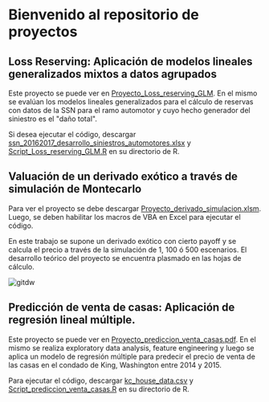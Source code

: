 # Bienvenido al repositorio de proyectos
## Loss Reserving: Aplicación de modelos lineales generalizados mixtos a datos agrupados

Este proyecto se puede ver en [Proyecto_Loss_reserving_GLM](https://github.com/augustod-prieto/projects/blob/6fc6e00e9ad12341dcd9ceeec64b87f8bce6fa32/Proyecto_Loss_reserving_GLM.pdf).
En el mismo se evalúan los modelos lineales generalizados para el cálculo de reservas con datos de la SSN para el ramo automotor y cuyo hecho generador del siniestro es el "daño total". 

Si desea ejecutar el código, descargar [ssn_20162017_desarrollo_siniestros_automotores.xlsx](https://github.com/augustod-prieto/projects/blob/6fc6e00e9ad12341dcd9ceeec64b87f8bce6fa32/ssn_20162017_desarrollo_siniestros_automotores.xlsx) y [Script_Loss_reserving_GLM.R](https://github.com/augustod-prieto/projects/blob/6fc6e00e9ad12341dcd9ceeec64b87f8bce6fa32/Script_Loss_reserving_GLM.R) en su directorio de R.

## Valuación de un derivado exótico a través de simulación de Montecarlo

Para ver el proyecto se debe descargar [Proyecto_derivado_simulacion.xlsm](https://github.com/augustod-prieto/projects/blob/6fc6e00e9ad12341dcd9ceeec64b87f8bce6fa32/Proyecto_derivado_simulacion.xlsm). Luego, se deben habilitar los macros de VBA en Excel para ejecutar el código.

En este trabajo se supone un derivado exótico con cierto payoff y se calcula el precio a través de la simulación de 1, 100 ó 500 escenarios. El desarrollo teórico del proyecto se encuentra plasmado en las hojas de cálculo.

![gitdw](https://user-images.githubusercontent.com/87995100/129102694-78919a8e-b606-4a4c-b144-2b7264d5f35d.png)

## Predicción de venta de casas: Aplicación de regresión lineal múltiple.

Este proyecto se puede ver en [Proyecto_prediccion_venta_casas.pdf](https://github.com/augustod-prieto/projects/blob/6fc6e00e9ad12341dcd9ceeec64b87f8bce6fa32/Proyecto_prediccion_venta_casas.pdf). En el mismo se realiza exploratory data analysis, feature engineering
y luego se aplica un modelo de regresión múltiple para predecir el precio de venta de las casas en el condado de King, Washington entre 2014 y 2015.

Para ejecutar el código, descargar [kc_house_data.csv](https://github.com/augustod-prieto/projects/blob/6fc6e00e9ad12341dcd9ceeec64b87f8bce6fa32/kc_house_data.csv) y [Script_prediccion_venta_casas.R](https://github.com/augustod-prieto/projects/blob/6fc6e00e9ad12341dcd9ceeec64b87f8bce6fa32/Script_prediccion_venta_casas.R) en su directorio de R.
